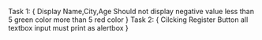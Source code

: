 Task 1:
{
  Display Name,City,Age
  Should not display negative value
  less than 5 green color
  more than 5 red color
  }
  Task 2:
{
  Cilcking Register Button all textbox input must print as alertbox
  }

